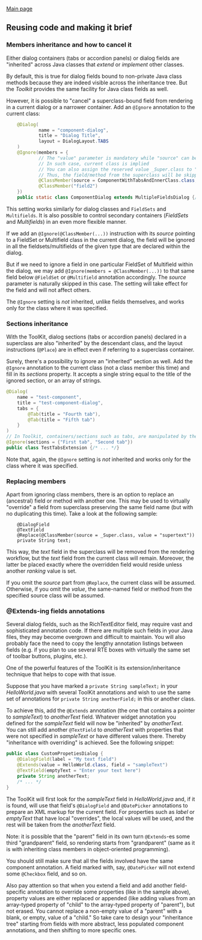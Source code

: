 <!--
nav-title: Reusing code,
title: Reusing code,
description: Some description,
keywords: keyword1 keyword2 keyword3
-->
[Main page](../../README.md)

## Reusing code and making it brief

### Members inheritance and how to cancel it

Either dialog containers (tabs or accordion panels) or dialog fields are "inherited" across Java classes that *extend* or *implement* other classes.

By default, this is true for dialog fields bound to non-private Java class methods because they are indeed visible across the inheritance tree. But the *Toolkit* provides the same facility for Java class fields as well.

However, it is possible to "cancel" a superclass-bound field from rendering in a current dialog or a narrower container. Add an `@Ignore` annotation to the current class:
```java
    @Dialog(
            name = "component-dialog",
            title = "Dialog Title",
            layout = DialogLayout.TABS
    )
    @Ignore(members = {
            // The "value" parameter is mandatory while "source" can be skipped
            // In such case, current class is implied
            // You can also assign the reserved value _Super.class to "source"
            // Thus, the field/method from the superclass will be skipped
            @ClassMember(source = ComponentWithTabsAndInnerClass.class, value= "field1"),
            @ClassMember("field2")
    })
    public static class ComponentDialog extends MultipleFieldsDialog {/* ... */}
```

This setting works similarly for dialog classes and `FieldSets` and `Multifields`. It is also possible to control secondary containers (*FieldSets* and *Multifields*) in an even more flexible manner.

If we add an `@Ignore(@ClassMember(...))` instruction with its *source* pointing to a FieldSet or Multifield class in the current dialog, the field will be ignored in all the fieldsets/multifields of the given type that are declared within the dialog.

But if we need to ignore a field in one particular FieldSet of Multifield within the dialog, we may add `@Ignore(members = @ClassMember(...))` to that same field below `@FieldSet` or `@Multifield` annotation accordingly. The *source* parameter is naturally skipped in this case. The setting will take effect for the field and will not affect others.

The `@Ignore` setting is *not* inherited, unlike fields themselves, and works only for the class where it was specified.

### Sections inheritance

With the ToolKit, dialog sections (tabs or accordion panels) declared in a superclass are also "inherited" by the descendant class, and the layout instructions (`@Place`) are in effect even if referring to a superclass container.

Surely, there's a possibility to ignore an "inherited" section as well. Add the `@Ignore` annotation to the current class (not a class member this time) and fill in its *sections* property. It accepts a single string equal to the title of the ignored section, or an array of strings.

```java
@Dialog(
    name = "test-component",
    title = "test-component-dialog",
    tabs = {
        @Tab(title = "Fourth tab"),
        @Tab(title = "Fifth tab")
    }
)
// In Toolkit, containers/sections such as tabs, are manipulated by their title strings
@Ignore(sections = {"First tab", "Second tab"})
public class TestTabsExtension {/* ... */}
```
Note that, again, the `@Ignore` setting is *not* inherited and works only for the class where it was specified.

### Replacing members

Apart from ignoring class members, there is an option to replace an (ancestral) field or method with another one. This may be used to virtually "override" a field from superclass preserving the same field name (but with no duplicating this time). Take a look at the following sample:
```
    @DialogField
    @TextField
    @Replace(@ClassMember(source = _Super.class, value = "supertext"))
    private String text;
```
This way, the *text* field in the superclass will be removed from the rendering workflow, but the *text* field from the current class will remain. Moreover, the latter be placed exactly where the overridden field would reside unless another *ranking* value is set.

If you omit the *source* part from `@Replace`, the current class will be assumed. Otherwise, if you omit the *value*, the same-named field or method from the specified source class will be assumed.

### @Extends-ing fields annotations

Several dialog fields, such as the RichTextEditor field, may require vast and sophisticated annotation code. If there are multiple such fields in your Java files, they may become overgrown and difficult to maintain. You will also probably face the need to copy the lengthy annotation listings between fields (e.g. if you plan to use several RTE boxes with virtually the same set of toolbar buttons, plugins, etc.).

One of the powerful features of the ToolKit is its extension/inheritance technique that helps to cope with that issue.

Suppose that you have marked a `private String sampleText;` in your *HelloWorld.java* with several ToolKit annotations and wish to use the same set of annotations for `private String anotherField;` in this or another class.

To achieve this, add the `@Extends` annotation (the one that contains a pointer to *sampleText*) to *anotherText* field. Whatever widget annotation you defined for the *sampleText* field will now be "inherited" by *anotherText*.
<br>You can still add another `@TextField` to *anotherText* with properties that were not specified in *sampleText* or have different values there. Thereby "inheritance with overriding" is achieved. See the following snippet:
```java
public class CustomPropetiesDialog {
    @DialogField(label = "My text field")
    @Extends(value = HelloWorld.class, field = "sampleText")
    @TextField(emptyText = "Enter your text here")
    private String anotherText;
    /* ... */
}
```
The ToolKit will first look for the *sampleText* field in *HelloWorld.java* and, if it is found, will use that field's `@DialogField` and `@DatePicker` annotations to prepare an XML markup for the current field. For properties such as *label* or *emptyText* that have local "overrides", the local values will be used, and the rest will be taken from the *anotherText* field.

Note: it is possible that the "parent" field in its own turn `@Extends`-es some third "grandparent" field, so rendering starts from "grandparent" (same as it is with inheriting class members in object-oriented programming).

You should still make sure that all the fields involved have the same component annotation. A field marked with, say, `@DatePicker` will not extend some `@Checkbox` field, and so on.

Also pay attention so that when you extend a field and add another field-specific annotation to override some properties (like in the sample above), property values are either replaced or appended (like adding values from an array-typed property of "child" to the array-typed property of "parent"), but not erased. You cannot replace a non-empty value of a "parent" with a blank, or empty, value of a "child." So take care to design your "inheritance tree" starting from fields with more abstract, less populated component annotations, and then shifting to more specific ones.
